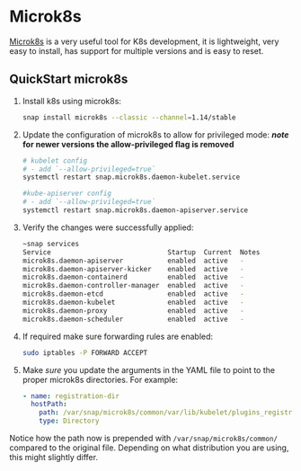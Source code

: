 # Microk8s

[Microk8s](https://microk8s.io) is a very useful tool for K8s development, it is lightweight, very easy to install, has
support for multiple versions and is easy to reset.

## QuickStart microk8s

1. Install k8s using microk8s:

   ```bash
   snap install microk8s --classic --channel=1.14/stable
   ```

1. Update the configuration of microk8s to allow for privileged mode:
   **_note_ for newer versions the allow-privileged flag is removed**

   ```bash
   # kubelet config
   # - add `--allow-privileged=true`
   systemctl restart snap.microk8s.daemon-kubelet.service

   #kube-apiserver config
   # - add `--allow-privileged=true`
   systemctl restart snap.microk8s.daemon-apiserver.service
   ```

1. Verify the changes were successfully applied:

   ```bash
   ~snap services
   Service                             Startup  Current  Notes
   microk8s.daemon-apiserver           enabled  active   -
   microk8s.daemon-apiserver-kicker    enabled  active   -
   microk8s.daemon-containerd          enabled  active   -
   microk8s.daemon-controller-manager  enabled  active   -
   microk8s.daemon-etcd                enabled  active   -
   microk8s.daemon-kubelet             enabled  active   -
   microk8s.daemon-proxy               enabled  active   -
   microk8s.daemon-scheduler           enabled  active   -
   ```

1. If required make sure forwarding rules are enabled:

   ```bash
   sudo iptables -P FORWARD ACCEPT
   ```

1. Make _sure_ you update the arguments in the YAML file to point to the proper microk8s directories.
   For example:

   ```yaml
   - name: registration-dir
     hostPath:
       path: /var/snap/microk8s/common/var/lib/kubelet/plugins_registry/
       type: Directory
   ```

Notice how the path now is prepended with `/var/snap/microk8s/common/` compared to the original file.
Depending on what distribution you are using, this might slightly differ.
